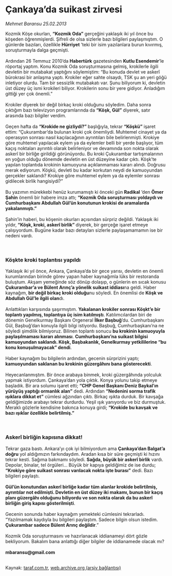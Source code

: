 # Çankaya’da suikast zirvesi

*Mehmet Baransu 25.02.2013*

<div class="yazi"><p>Kozmik Köşe okurları, <strong>“Kozmik Oda”</strong> gerçeğini yaklaşık iki yıl önce bu köşeden öğrenmişlerdi. Şifreli de olsa sizlerle bazı bilgileri paylaşmıştım. O günlerde bazıları, özellikle <strong>Hürriyet</strong> ’teki bir isim yazılanlara burun kıvırmış, soruşturmayla dalga geçmişti.<br/><br/>Ardından 26 Temmuz 2010’da <strong>Habertürk</strong> gazetesinden <strong>Kutlu Esendemir</strong>’le röportaj yaptım. Konu Kozmik Oda soruşturmasına gelmiş, krokilerle ilgili devletin bir mutabakat yaptığını söylemiştim: “Bu konuda devlet ve askerî bürokrasi bir anlaşma yaptı. Krokiler eğer sahte olsaydı, TSK şu an yeri göğü inletiyor olurdu. Tam bir sessizlik mutabakatı var. Şunu biliyorum ki, devletin üst düzey üç ismi krokileri biliyor. Krokilerin sonu bir yere gidiyor. Anladığım gittiği yer çok önemli.”<br/><br/>Krokiler diyerek bir değil birkaç kroki olduğunu söyledim. Daha sonra çıktığım bazı televizyon programlarında da <strong>“Köşk, Gül”</strong> diyerek, satır arasında bazı bilgiler verdim.<br/><br/>Geçen hafta da <strong>“Krokide ne gizliydi?” </strong>başlığıyla, tekrar <strong>“Köşkü”</strong> işaret ettim: “Çukurambar’da bulunan kroki çok önemliydi. Muhtemel cinayet ya da operasyon sonrası nasıl kaçılacağının ayrıntıları bile belirlenmişti. Krokiye göre muhtemel yapılacak eylem ya da eylemler belli bir yerde başlıyor, tüm kaçış noktaları ayrıntılı olarak belirleniyor ve devamında son nokta olarak askerî bir birliğe girildiği görünüyordu. Bu kroki Çukurambar tartışmalarının en yoğun olduğu dönemde devletin en üst düzeyine kadar çıktı. Köşk’te yapılan toplantıda krokinin kamuoyuna açıklanmaması kararı alındı. Doğrusu merak ediyorum. Köşkü, devleti bu kadar korkutan neydi de kamuoyundan gerçekler saklandı? Krokiye göre muhtemel eylem ya da eylemler sonrası gidilecek birlik hangisiydi?”<br/><br/>Bu yazımın mürekkebi henüz kurumamıştı ki önceki gün<strong> Radikal</strong> ’den <strong>Ömer Şahin</strong> önemli bir habere imza attı; <strong>“Kozmik Oda soruşturması yoldaydı ve Cumhurbaşkanı Abdullah Gül’ün konutunun krokisi de aramalarda yakalanmıştı.”</strong><br/><br/>Şahin’in haberi, bu köşenin okurları açısından sürpriz değildi. Yaklaşık iki yıldır,<strong> “Köşk, kroki, askerî birlik” </strong>diyerek, bir gerçeğe işaret etmeye çalışıyordum. Bugüne kadar bazı detayları sizlerle paylaşamamamın ise bir nedeni vardı.<br/><br/><br/></p>
<h3>Köşkte kroki toplantısı yapıldı</h3>
<p>Yaklaşık iki yıl önce, Ankara, Çankaya’da bir gece yarısı, devletin en önemli kurumlarından birinde görev yapan haber kaynağımla lüks bir restoranda buluştum. Akşam yemeğinde söz dönüp dolaşıp, o günlerin en sıcak konusu <strong>Çukurambar’a ve Bülent Arınç’a yönelik suikast iddiası</strong>na geldi. Haber kaynağım, <strong>bir değil birkaç kroki olduğu</strong>nu söyledi. En önemlisi de <strong>Köşk ve Abdullah Gül’le ilgili olan</strong>dı.<br/><br/>Anlattıkları karşısında şaşırmıştım. <strong>Yakalanan krokiler sonrası Köşkt’e bir toplantı yapılmış, toplantıya üç isim katılmıştı</strong>. Katılımcılardan biri de dönemin Genelkurmay Başkanı Orgeneral <strong>İlker Başbuğ</strong>’du. Cumhurbaşkanı Gül, Başbuğ’dan konuyla ilgili bilgi istiyordu. Başbuğ, Cumhurbaşkanı’na ne söyledi şimdilik bilmiyoruz. Bilinen toplantı sonucu <strong>bu krokinin kamuoyuyla paylaşılmaması kararı alınması</strong>. <strong>Cumhurbaşkanı’na suikast bilgisi kamuoyundan saklandı. Köşk, Başbakanlık, Genelkurmay yetkililerine “bu konu konuşulmayacak” dendi</strong>.<br/><br/>Haber kaynağım bu bilgilerin ardından, gecenin sürprizini yaptı; <strong>kamuoyundan saklanan bu krokinin güzergâhını bana gösterecekti</strong>.<br/><br/>Heyecanlanmıştım. Bir önce arabaya binmek, kroki güzergâhında yolculuk yapmak istiyordum. Çankaya’dan yola çıktık. Konya yolunu takip etmeye başladık. Bir ara solumu işaret etti; <strong>“CHP Genel Başkanı Deniz Baykal’ın yürüyüş yaptığı ormanlık alan”</strong> dedi. Ardından <strong>“Nedenini sorma trafik ışıklara dikkat et”</strong> cümlesi ağzından çıktı. Birkaç ışıkta durduk. Bir kavşağa geldiğimizde arabayı tekrar durdurdu. Yeşil ışık yanıyordu ve biz durmuştuk. Meraklı gözlerle kendisine bakınca konuya girdi; <strong>“Krokide bu kavşak ve bazı ışıklar özellikle belirtilmiş.”<br/><br/><br/></strong></p>
<h3>Askerî birliğin kapısına dikkat!</h3>
<p>Tekrar gaza bastı. Ankara’yı çok iyi bilmiyordum ama <strong>Çankaya’dan Balgat’a doğru</strong> yol aldığımızın farkındaydım. Aradan kısa bir süre geçmişti ki hızını tekrar kesti. Sağıma bakmamı söyledi. <strong>Sağda, büyük bir askerî birlik</strong> vardı. Depolar, binalar, tel örgüleri... Büyük bir kapıya geldiğimiz de ise durdu; <strong>“Krokiye göre suikast sonrası varılacak nokta işte burası”</strong> dedi. Bazı bilgileri paylaştı.<br/><br/><strong>Gül’ün konutundan askerî birliğe kadar tüm alanlar krokide belirtilmiş, ayrıntılar not edilmişti. Devletin en üst düzey iki makamı, bunun bir kaçış planı güzergâhı olduğunu biliyordu ve son nokta olarak da bu askerî birliğin giriş kapısı gösterilmişti</strong>.<br/><br/>Gecenin sonunda haber kaynağım yemekteki cümlesini tekrarladı. “Yazılmamak kaydıyla bu bilgileri paylaştım. Sadece bilgin olsun istedim. <strong>Çukurambar sadece Bülent Arınç değildir</strong>.”<br/><br/>Kozmik Oda soruşturmasını ve hazırlanacak iddianameyi dört gözle bekliyorum. Bakalım bana anlattığı diğer bilgiler de iddianamede olacak mı?<br/><br/><b>mbaransu@gmail.com</b><br/><br/></p>
</div>

Kaynak: [taraf.com.tr](http://www.taraf.com.tr/mehmet-baransu/makale-cankaya-da-suikast-zirvesi.htm), [web.archive.org (arşiv bağlantısı)](http://web.archive.org/web/20130909130340/http://www.taraf.com.tr/mehmet-baransu/makale-cankaya-da-suikast-zirvesi.htm)
